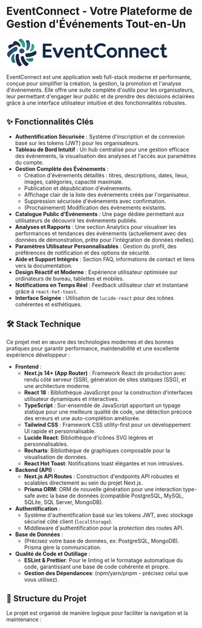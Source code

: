 # EventConnect - Votre Plateforme de Gestion d'Événements Tout-en-Un

![EventConnect Logo Placeholder](/public/Logo.png)

EventConnect est une application web full-stack moderne et performante, conçue pour simplifier la création, la gestion, la promotion et l'analyse d'événements. Elle offre une suite complète d'outils pour les organisateurs, leur permettant d'engager leur public et de prendre des décisions éclairées grâce à une interface utilisateur intuitive et des fonctionnalités robustes.

## ✨ Fonctionnalités Clés

*   **Authentification Sécurisée** : Système d'inscription et de connexion basé sur les tokens (JWT) pour les organisateurs.
*   **Tableau de Bord Intuitif** : Un hub centralisé pour une gestion efficace des événements, la visualisation des analyses et l'accès aux paramètres du compte.
*   **Gestion Complète des Événements** :
    *   Création d'événements détaillés : titres, descriptions, dates, lieux, images, catégories, capacité maximale.
    *   Publication et dépublication d'événements.
    *   Affichage clair de la liste des événements créés par l'organisateur.
    *   Suppression sécurisée d'événements avec confirmation.
    *   (Prochainement) Modification des événements existants.
*   **Catalogue Public d'Événements** : Une page dédiée permettant aux utilisateurs de découvrir les événements publiés.
*   **Analyses et Rapports** : Une section Analytics pour visualiser les performances et tendances des événements (actuellement avec des données de démonstration, prête pour l'intégration de données réelles).
*   **Paramètres Utilisateur Personnalisables** : Gestion du profil, des préférences de notification et des options de sécurité.
*   **Aide et Support Intégrés** : Section FAQ, informations de contact et liens vers la documentation.
*   **Design Réactif et Moderne** : Expérience utilisateur optimisée sur ordinateurs de bureau, tablettes et mobiles.
*   **Notifications en Temps Réel** : Feedback utilisateur clair et instantané grâce à `react-hot-toast`.
*   **Interface Soignée** : Utilisation de `lucide-react` pour des icônes cohérentes et esthétiques.

## 🛠️ Stack Technique

Ce projet met en œuvre des technologies modernes et des bonnes pratiques pour garantir performance, maintenabilité et une excellente expérience développeur :

*   **Frontend** :
    *   **Next.js 14+ (App Router)** : Framework React de production avec rendu côté serveur (SSR), génération de sites statiques (SSG), et une architecture moderne.
    *   **React 18** : Bibliothèque JavaScript pour la construction d'interfaces utilisateur dynamiques et interactives.
    *   **TypeScript** : Sur-ensemble de JavaScript apportant un typage statique pour une meilleure qualité de code, une détection précoce des erreurs et une auto-complétion améliorée.
    *   **Tailwind CSS** : Framework CSS utility-first pour un développement UI rapide et personnalisable.
    *   **Lucide React**: Bibliothèque d'icônes SVG légères et personnalisables.
    *   **Recharts**: Bibliothèque de graphiques composable pour la visualisation de données.
    *   **React Hot Toast**: Notifications toast élégantes et non intrusives.
*   **Backend (API)** :
    *   **Next.js API Routes** : Construction d'endpoints API robustes et scalables directement au sein du projet Next.js.
    *   **Prisma ORM**: ORM de nouvelle génération pour une interaction type-safe avec la base de données (compatible PostgreSQL, MySQL, SQLite, SQL Server, MongoDB).
*   **Authentification** :
    *   Système d'authentification basé sur les tokens JWT, avec stockage sécurisé côté client (`localStorage`).
    *   Middleware d'authentification pour la protection des routes API.
*   **Base de Données** :
    *   (Précisez votre base de données, ex: PostgreSQL, MongoDB). Prisma gère la communication.
*   **Qualité de Code et Outillage** :
    *   **ESLint & Prettier**: Pour le linting et le formatage automatique du code, garantissant une base de code cohérente et propre.
    *   **Gestion des Dépendances**: (npm/yarn/pnpm - précisez celui que vous utilisez).

## 📂 Structure du Projet

Le projet est organisé de manière logique pour faciliter la navigation et la maintenance :

